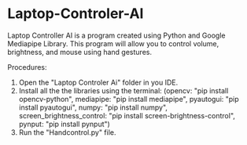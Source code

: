 # Laptop-Controler-AI
Laptop Controller AI is a program created using Python and Google Mediapipe Library. This program will allow you to control volume, brightness, and mouse using hand gestures.

Procedures:
1. Open the "Laptop Controler Ai" folder in you IDE.
2. Install all the the libraries using the terminal:
   (opencv: "pip install opencv-python",
   mediapipe: "pip install mediapipe",
   pyautogui: "pip install pyautogui",
   numpy: "pip install numpy",
   screen_brightness_control: "pip install screen-brightness-control",
   pynput: "pip install pynput")
5. Run the "Handcontrol.py" file.
